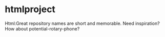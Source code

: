 # htmlproject
Html:Great repository names are short and memorable. Need inspiration? How about potential-rotary-phone?
